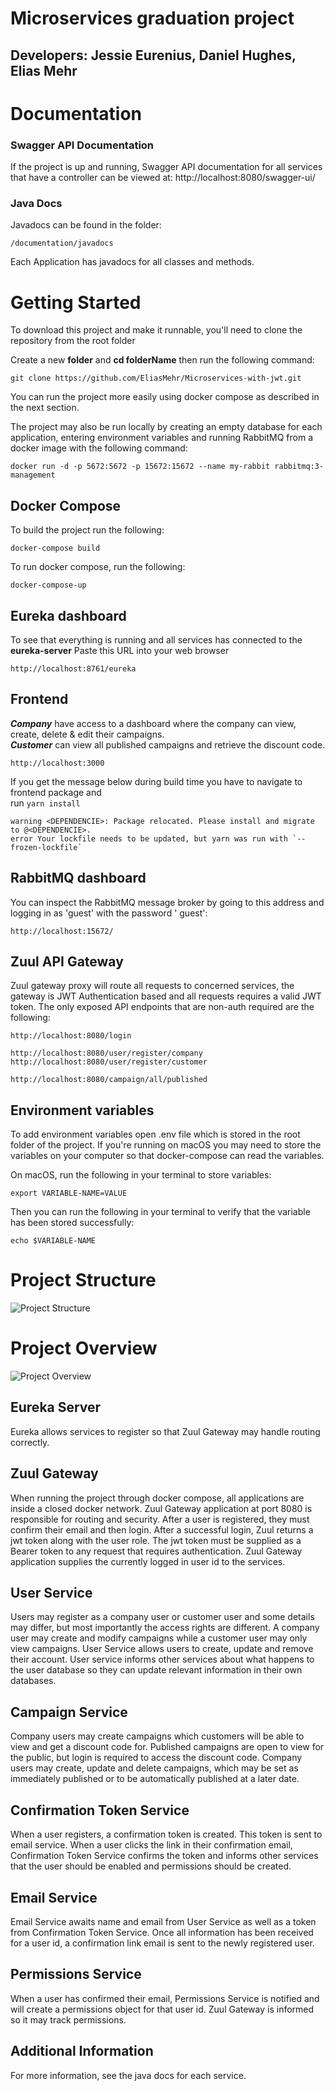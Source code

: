 # Microservices graduation project

## Developers: Jessie Eurenius, Daniel Hughes, Elias Mehr

# Documentation

### Swagger API Documentation
If the project is up and running, Swagger API documentation for all services that have a controller can be viewed at:
http://localhost:8080/swagger-ui/

### Java Docs
Javadocs can be found in the folder:
```
/documentation/javadocs
```

Each Application has javadocs for all classes and methods.

# Getting Started

To download this project and make it runnable, you'll need to clone the repository from the root folder

Create a new **folder** and **cd folderName**
then run the following command:

```
git clone https://github.com/EliasMehr/Microservices-with-jwt.git
```

You can run the project more easily using docker compose as described in the next section.

The project may also be run locally by creating an empty database for each application, entering environment variables
and running RabbitMQ from a docker image with the following command:

```
docker run -d -p 5672:5672 -p 15672:15672 --name my-rabbit rabbitmq:3-management
```

## Docker Compose

To build the project run the following:

```
docker-compose build
```

To run docker compose, run the following:

```
docker-compose-up
```

## Eureka dashboard

To see that everything is running and all services has connected to the **eureka-server**
Paste this URL into your web browser

```
http://localhost:8761/eureka
```

## Frontend
***Company*** have access to a dashboard where the company can view, create, delete & edit their campaigns.      
***Customer*** can view all published campaigns and retrieve the discount code.
```
http://localhost:3000 
```
If you get the message below during build time you have to navigate to frontend package and   
run `yarn install`
```
warning <DEPENDENCIE>: Package relocated. Please install and migrate to @<DEPENDENCIE>.
error Your lockfile needs to be updated, but yarn was run with `--frozen-lockfile`
```

## RabbitMQ dashboard

You can inspect the RabbitMQ message broker by going to this address and logging in as 'guest' with the password '
guest':

```
http://localhost:15672/
```

## Zuul API Gateway

Zuul gateway proxy will route all requests to concerned services, the gateway is JWT Authentication based and all
requests requires a valid JWT token. The only exposed API endpoints that are non-auth required are the following:

```
http://localhost:8080/login
```

```
http://localhost:8080/user/register/company
http://localhost:8080/user/register/customer
```

```
http://localhost:8080/campaign/all/published
```

## Environment variables

To add environment variables open .env file which is stored in the root folder of the project. If you're running on
macOS you may need to store the variables on your computer so that docker-compose can read the variables.

On macOS, run the following in your terminal to store variables:

```
export VARIABLE-NAME=VALUE
```

Then you can run the following in your terminal to verify that the variable has been stored successfully:

```
echo $VARIABLE-NAME
```

# Project Structure

![Project Structure](https://i.imgur.com/RCBCLYf.png)

# Project Overview

![Project Overview](https://i.imgur.com/v6eIXzu.png)

## Eureka Server

Eureka allows services to register so that Zuul Gateway may handle routing correctly.

## Zuul Gateway

When running the project through docker compose, all applications are inside a closed docker network. Zuul Gateway
application at port 8080 is responsible for routing and security. After a user is registered, they must confirm their
email and then login. After a successful login, Zuul returns a jwt token along with the user role. The jwt token must be
supplied as a Bearer token to any request that requires authentication. Zuul Gateway application supplies the currently
logged in user id to the services.

## User Service

Users may register as a company user or customer user and some details may differ, but most importantly the access
rights are different. A company user may create and modify campaigns while a customer user may only view campaigns. User
Service allows users to create, update and remove their account. User service informs other services about what happens
to the user database so they can update relevant information in their own databases.

## Campaign Service

Company users may create campaigns which customers will be able to view and get a discount code for. Published campaigns
are open to view for the public, but login is required to access the discount code. Company users may create, update and
delete campaigns, which may be set as immediately published or to be automatically published at a later date.

## Confirmation Token Service

When a user registers, a confirmation token is created. This token is sent to email service. When a user clicks the link
in their confirmation email, Confirmation Token Service confirms the token and informs other services that the user
should be enabled and permissions should be created.

## Email Service

Email Service awaits name and email from User Service as well as a token from Confirmation Token Service. Once all
information has been received for a user id, a confirmation link email is sent to the newly registered user.

## Permissions Service

When a user has confirmed their email, Permissions Service is notified and will create a permissions object for that
user id. Zuul Gateway is informed so it may track permissions.

## Additional Information

For more information, see the java docs for each service.
